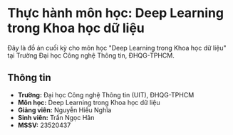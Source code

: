 # Thực hành môn học: Deep Learning trong Khoa học dữ liệu

Đây là đồ án cuối kỳ cho môn học "Deep Learning trong Khoa học dữ liệu" tại Trường Đại học Công nghệ Thông tin, ĐHQG-TPHCM.

## Thông tin

* **Trường:** Đại học Công nghệ Thông tin (UIT), ĐHQG-TPHCM
* **Môn học:** Deep Learning trong Khoa học dữ liệu
* **Giảng viên:** Nguyễn Hiếu Nghĩa
* **Sinh viên:** Trần Ngọc Hân
* **MSSV:** 23520437
